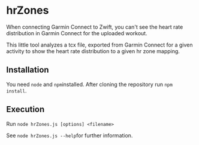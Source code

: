 # hrZones
When connecting Garmin Connect to Zwift, you can't see the heart rate distribution in Garmin Connect for the uploaded workout.

This little tool analyzes a tcx file, exported from Garmin Connect for a given activity to show the heart rate distribution to a given hr zone mapping.

## Installation
You need ```node``` and ```npm```installed.
After cloning the repository run ```npm install```.

## Execution
Run ```node hrZones.js [options] <filename>```

See ```node hrZones.js --help```for further information. 